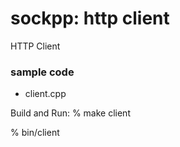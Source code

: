 sockpp: http client
===============

HTTP Client


### sample code
- client.cpp 

Build and Run:
% make client

% bin/client


